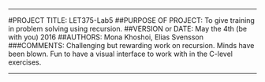 ------------------------------------------------------------------------
#PROJECT TITLE: 
LET375-Lab5
##PURPOSE OF PROJECT: 
To give training in problem solving using recursion.
##VERSION or DATE: 
May the 4th (be with you) 2016
##AUTHORS: 
Mona Khoshoi, Elias Svensson
###COMMENTS:
Challenging but rewarding work on recursion. Minds have been blown.
Fun to have a visual interface to work with in the C-level exercises.

------------------------------------------------------------------------


